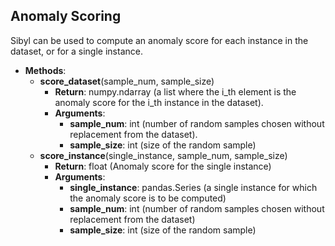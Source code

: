 ## Anomaly Scoring

Sibyl can be used to compute an anomaly score for each instance in the dataset, or for a single instance.

- __Methods__:
  - __score_dataset__(sample_num, sample_size)
    - __Return__: numpy.ndarray (a list where the i_th element is the anomaly score for the i_th instance in the dataset).
    - __Arguments__:
      - __sample_num__: int (number of random samples chosen without replacement from the dataset).
      - __sample_size__: int (size of the random sample)
  - __score_instance__(single_instance, sample_num, sample_size)
    - __Return__: float (Anomaly score for the single instance)
    - __Arguments__:
      - __single_instance__: pandas.Series (a single instance for which the anomaly score is to be computed)
      - __sample_num__: int (number of random samples chosen without replacement from the dataset)
      - __sample_size__: int (size of the random sample)

